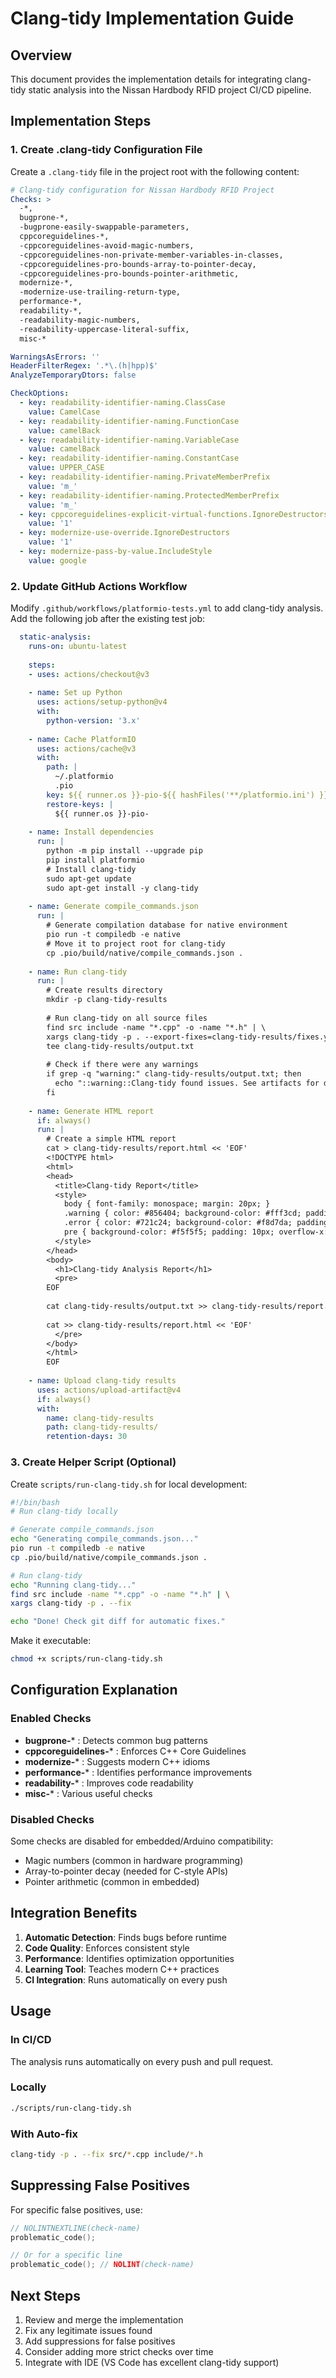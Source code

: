 # Clang-tidy Implementation Guide

## Overview

This document provides the implementation details for integrating clang-tidy static analysis into the Nissan Hardbody RFID project CI/CD pipeline.

## Implementation Steps

### 1. Create .clang-tidy Configuration File

Create a `.clang-tidy` file in the project root with the following content:

```yaml
# Clang-tidy configuration for Nissan Hardbody RFID Project
Checks: >
  -*,
  bugprone-*,
  -bugprone-easily-swappable-parameters,
  cppcoreguidelines-*,
  -cppcoreguidelines-avoid-magic-numbers,
  -cppcoreguidelines-non-private-member-variables-in-classes,
  -cppcoreguidelines-pro-bounds-array-to-pointer-decay,
  -cppcoreguidelines-pro-bounds-pointer-arithmetic,
  modernize-*,
  -modernize-use-trailing-return-type,
  performance-*,
  readability-*,
  -readability-magic-numbers,
  -readability-uppercase-literal-suffix,
  misc-*

WarningsAsErrors: ''
HeaderFilterRegex: '.*\.(h|hpp)$'
AnalyzeTemporaryDtors: false

CheckOptions:
  - key: readability-identifier-naming.ClassCase
    value: CamelCase
  - key: readability-identifier-naming.FunctionCase
    value: camelBack
  - key: readability-identifier-naming.VariableCase
    value: camelBack
  - key: readability-identifier-naming.ConstantCase
    value: UPPER_CASE
  - key: readability-identifier-naming.PrivateMemberPrefix
    value: 'm_'
  - key: readability-identifier-naming.ProtectedMemberPrefix
    value: 'm_'
  - key: cppcoreguidelines-explicit-virtual-functions.IgnoreDestructors
    value: '1'
  - key: modernize-use-override.IgnoreDestructors
    value: '1'
  - key: modernize-pass-by-value.IncludeStyle
    value: google
```

### 2. Update GitHub Actions Workflow

Modify `.github/workflows/platformio-tests.yml` to add clang-tidy analysis. Add the following job after the existing test job:

```yaml
  static-analysis:
    runs-on: ubuntu-latest
    
    steps:
    - uses: actions/checkout@v3
    
    - name: Set up Python
      uses: actions/setup-python@v4
      with:
        python-version: '3.x'
    
    - name: Cache PlatformIO
      uses: actions/cache@v3
      with:
        path: |
          ~/.platformio
          .pio
        key: ${{ runner.os }}-pio-${{ hashFiles('**/platformio.ini') }}
        restore-keys: |
          ${{ runner.os }}-pio-
    
    - name: Install dependencies
      run: |
        python -m pip install --upgrade pip
        pip install platformio
        # Install clang-tidy
        sudo apt-get update
        sudo apt-get install -y clang-tidy
    
    - name: Generate compile_commands.json
      run: |
        # Generate compilation database for native environment
        pio run -t compiledb -e native
        # Move it to project root for clang-tidy
        cp .pio/build/native/compile_commands.json .
    
    - name: Run clang-tidy
      run: |
        # Create results directory
        mkdir -p clang-tidy-results
        
        # Run clang-tidy on all source files
        find src include -name "*.cpp" -o -name "*.h" | \
        xargs clang-tidy -p . --export-fixes=clang-tidy-results/fixes.yaml 2>&1 | \
        tee clang-tidy-results/output.txt
        
        # Check if there were any warnings
        if grep -q "warning:" clang-tidy-results/output.txt; then
          echo "::warning::Clang-tidy found issues. See artifacts for details."
        fi
    
    - name: Generate HTML report
      if: always()
      run: |
        # Create a simple HTML report
        cat > clang-tidy-results/report.html << 'EOF'
        <!DOCTYPE html>
        <html>
        <head>
          <title>Clang-tidy Report</title>
          <style>
            body { font-family: monospace; margin: 20px; }
            .warning { color: #856404; background-color: #fff3cd; padding: 5px; margin: 5px 0; }
            .error { color: #721c24; background-color: #f8d7da; padding: 5px; margin: 5px 0; }
            pre { background-color: #f5f5f5; padding: 10px; overflow-x: auto; }
          </style>
        </head>
        <body>
          <h1>Clang-tidy Analysis Report</h1>
          <pre>
        EOF
        
        cat clang-tidy-results/output.txt >> clang-tidy-results/report.html
        
        cat >> clang-tidy-results/report.html << 'EOF'
          </pre>
        </body>
        </html>
        EOF
    
    - name: Upload clang-tidy results
      uses: actions/upload-artifact@v4
      if: always()
      with:
        name: clang-tidy-results
        path: clang-tidy-results/
        retention-days: 30
```

### 3. Create Helper Script (Optional)

Create `scripts/run-clang-tidy.sh` for local development:

```bash
#!/bin/bash
# Run clang-tidy locally

# Generate compile_commands.json
echo "Generating compile_commands.json..."
pio run -t compiledb -e native
cp .pio/build/native/compile_commands.json .

# Run clang-tidy
echo "Running clang-tidy..."
find src include -name "*.cpp" -o -name "*.h" | \
xargs clang-tidy -p . --fix

echo "Done! Check git diff for automatic fixes."
```

Make it executable:
```bash
chmod +x scripts/run-clang-tidy.sh
```

## Configuration Explanation

### Enabled Checks

- **bugprone-*** : Detects common bug patterns
- **cppcoreguidelines-*** : Enforces C++ Core Guidelines
- **modernize-*** : Suggests modern C++ idioms
- **performance-*** : Identifies performance improvements
- **readability-*** : Improves code readability
- **misc-*** : Various useful checks

### Disabled Checks

Some checks are disabled for embedded/Arduino compatibility:
- Magic numbers (common in hardware programming)
- Array-to-pointer decay (needed for C-style APIs)
- Pointer arithmetic (common in embedded)

## Integration Benefits

1. **Automatic Detection**: Finds bugs before runtime
2. **Code Quality**: Enforces consistent style
3. **Performance**: Identifies optimization opportunities
4. **Learning Tool**: Teaches modern C++ practices
5. **CI Integration**: Runs automatically on every push

## Usage

### In CI/CD
The analysis runs automatically on every push and pull request.

### Locally
```bash
./scripts/run-clang-tidy.sh
```

### With Auto-fix
```bash
clang-tidy -p . --fix src/*.cpp include/*.h
```

## Suppressing False Positives

For specific false positives, use:
```cpp
// NOLINTNEXTLINE(check-name)
problematic_code();

// Or for a specific line
problematic_code(); // NOLINT(check-name)
```

## Next Steps

1. Review and merge the implementation
2. Fix any legitimate issues found
3. Add suppressions for false positives
4. Consider adding more strict checks over time
5. Integrate with IDE (VS Code has excellent clang-tidy support)